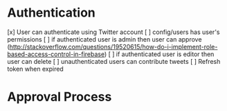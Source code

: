 # Authentication

[x] User can authenticate using Twitter account
[ ] config/users has user's permissions
[ ] if authenticated user is admin then user can approve (http://stackoverflow.com/questions/19520615/how-do-i-implement-role-based-access-control-in-firebase)
[ ] if authenticated user is editor then user can delete
[ ] unauthenticated users can contribute tweets
[ ] Refresh token when expired

# Approval Process
